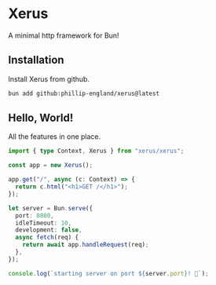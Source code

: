 # Xerus
A minimal http framework for Bun!

## Installation
Install Xerus from github.

```bash
bun add github:phillip-england/xerus@latest
```

## Hello, World!
All the features in one place.

```ts
import { type Context, Xerus } from "xerus/xerus";

const app = new Xerus();

app.get("/", async (c: Context) => {
  return c.html("<h1>GET /</h1>");
});

let server = Bun.serve({
  port: 8080,
  idleTimeout: 10,
  development: false,
  async fetch(req) {
    return await app.handleRequest(req);
  },
});

console.log(`starting server on port ${server.port}! 🚀`);
```
